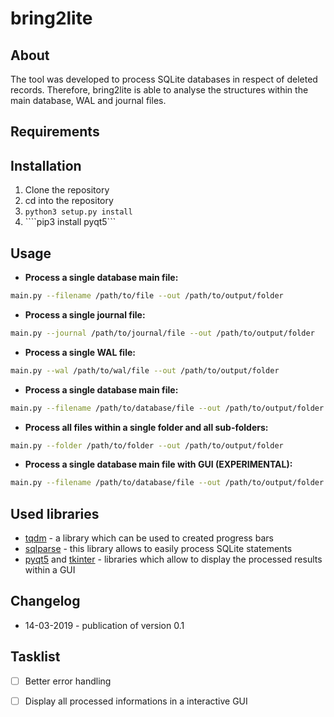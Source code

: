 # bring2lite
## About
The tool was developed to process SQLite databases in respect of deleted records. Therefore, bring2lite is able to analyse the structures within the main database, WAL and journal files.

## Requirements


## Installation
1. Clone the repository
2. cd into the repository
3. ````python3 setup.py install````
4. ````pip3 install pyqt5```
## Usage

- **Process a single database main file:**
````bash
main.py --filename /path/to/file --out /path/to/output/folder
````

- **Process a single journal file:**
````bash
main.py --journal /path/to/journal/file --out /path/to/output/folder
````

- **Process a single WAL file:**
````bash
main.py --wal /path/to/wal/file --out /path/to/output/folder
````

- **Process a single database main file:**
````bash
main.py --filename /path/to/database/file --out /path/to/output/folder
````

- **Process all files within a single folder and all sub-folders:**
````bash
main.py --folder /path/to/folder --out /path/to/output/folder
````

- **Process a single database main file with GUI (EXPERIMENTAL):**
````bash
main.py --filename /path/to/database/file --out /path/to/output/folder --gui 1
````


## Used libraries
- [tqdm](https://github.com/tqdm/tqdm) - a library which can be used to created progress bars
- [sqlparse](https://github.com/andialbrecht/sqlparse) - this library allows to easily process SQLite statements
- [pyqt5](https://github.com/andialbrecht/sqlparse) and [tkinter](https://github.com/andialbrecht/sqlparse) - libraries which allow to display the processed results within a GUI

## Changelog
- 14-03-2019 - publication of version 0.1

## Tasklist
- [ ] Better error handling
- [ ] Display all processed informations in a interactive GUI

